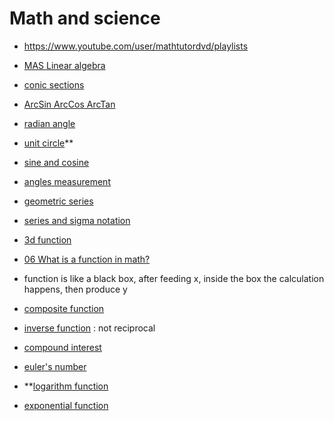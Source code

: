 # Math and science

-   https://www.youtube.com/user/mathtutordvd/playlists

-   [MAS Linear algebra](MAS-Linear-algebra)
-   [conic sections](conic-sections)
-   [ArcSin ArcCos ArcTan](ArcSin-ArcCos-ArcTan)
-   [radian angle](radian-angle)
-   [unit circle](unit-circle)\*\*
-   [sine and cosine](sine-and-cosine)
-   [angles measurement](angles-measurement)
-   [geometric series](geometric-series)
-   [series and sigma notation](series-and-sigma-notation)
-   [3d function](3d-function)
-   [06 What is a function in math?](https://www.youtube.com/watch?v=GY6Q2f2kvY0)

-   function is like a black box, after feeding x, inside the box the calculation happens, then produce y

-   [composite function](composite-function)
-   [inverse function](inverse-function) : not reciprocal
-   [compound interest](compound-interest)
-   [euler's number](euler-number)
-   \*\*[logarithm function](logarithm-function)
-   [exponential function](exponential-function)
